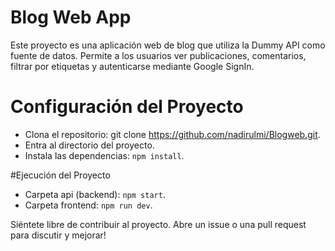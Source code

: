# Blog Web App

Este proyecto es una aplicación web de blog que utiliza la Dummy API como fuente de datos. Permite a los usuarios ver publicaciones, comentarios, filtrar por etiquetas y autenticarse mediante Google SignIn.

# Configuración del Proyecto
- Clona el repositorio: git clone https://github.com/nadirulmi/Blogweb.git.
- Entra al directorio del proyecto.
- Instala las dependencias: `npm install`.

#Ejecución del Proyecto

- Carpeta api (backend): `npm start`.
- Carpeta frontend: `npm run dev`.

Siéntete libre de contribuir al proyecto. Abre un issue o una pull request para discutir y mejorar!

